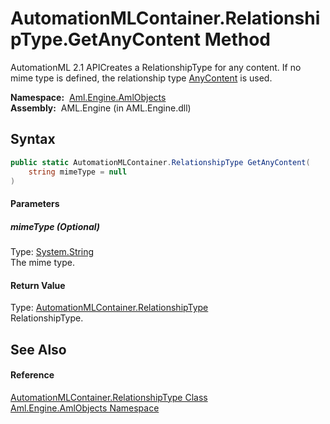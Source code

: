 AutomationMLContainer.RelationshipType.GetAnyContent Method
===========================================================
AutomationML 2.1 APICreates a RelationshipType for any content. If no mime type is defined, the relationship type [AnyContent][1] is used.

  **Namespace:**  [Aml.Engine.AmlObjects][2]  
  **Assembly:**  AML.Engine (in AML.Engine.dll)

Syntax
------

```csharp
public static AutomationMLContainer.RelationshipType GetAnyContent(
	string mimeType = null
)
```

#### Parameters

##### *mimeType* (Optional)
Type: [System.String][3]  
 The mime type.

#### Return Value
Type: [AutomationMLContainer.RelationshipType][4]  
 RelationshipType. 

See Also
--------

#### Reference
[AutomationMLContainer.RelationshipType Class][4]  
[Aml.Engine.AmlObjects Namespace][2]  

[1]: AnyContent.md
[2]: ../README.md
[3]: https://docs.microsoft.com/dotnet/api/system.string
[4]: README.md
[5]: https://www.automationml.org
[6]: ../../icons/logoShade.png